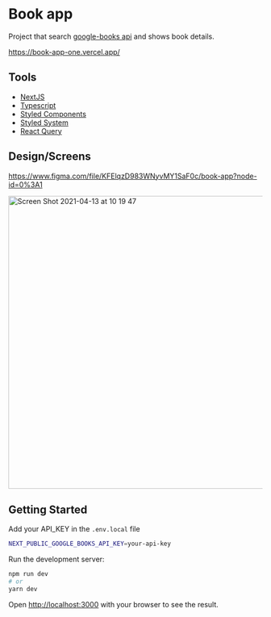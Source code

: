 # Book app

Project that search [google-books api](https://developers.google.com/books/docs/v1/using) and shows book details.

https://book-app-one.vercel.app/

## Tools

- [NextJS](https://nextjs.org/)
- [Typescript](https://www.typescriptlang.org/)
- [Styled Components](https://styled-components.com/)
- [Styled System](https://styled-system.com/)
- [React Query](https://react-query.tanstack.com/)

## Design/Screens

https://www.figma.com/file/KFElqzD983WNyvMY1SaF0c/book-app?node-id=0%3A1

<img width="581" alt="Screen Shot 2021-04-13 at 10 19 47" src="https://user-images.githubusercontent.com/13947203/114559257-eb55ad00-9c41-11eb-9617-4e7627cc373e.png">

## Getting Started

Add your API_KEY in the `.env.local` file

```bash
NEXT_PUBLIC_GOOGLE_BOOKS_API_KEY=your-api-key
```

Run the development server:

```bash
npm run dev
# or
yarn dev
```

Open [http://localhost:3000](http://localhost:3000) with your browser to see the result.
